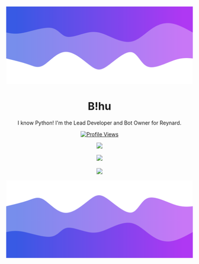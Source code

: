 ![Header](./header.png)

<h1 align="center">B!hu</h1>
<p align="center">I know Python! I'm the Lead Developer and Bot Owner for Reynard.</p>
<a href="https://github.com/Blhu185">
  <p align="center">
    <img src="https://komarev.com/ghpvc/?username=Blhu185" alt="Profile Views">
  </p>
</a>

<p align="center">
  <img src="https://github-readme-stats.vercel.app/api/?username=Blhu185&title_color=4F8CC9&text_color=9f9f9f&show_icons=true&bg_color=00000000&hide_border=true&icon_color=4F8CC9&hide_title=true&count_private=true" />
</p>

<p align="center">
  <img src="https://discord.c99.nl/widget/theme-4/776224618516054036.png" />
  <br />
  <br />
  <img src="https://github-profile-trophy.vercel.app/?username=Blhu185&theme=nord&margin-w=15&margin-h=1&column=6" />
</p>

![Footer](./footer.png)
